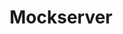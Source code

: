 ---
title: Mockserver
categories:
  - web
docs:
  - id: java
    url: https://java.testcontainers.org/modules/mockserver/
    maintainer: core
    example: |
      ```java
      var mockServer = new MockServerContainer(DockerImageName
        .parse("mockserver/mockserver:5.15.0"));
      mockServer.start();
      ```
  - id: go
    url: https://golang.testcontainers.org/modules/mockserver/
    maintainer: core
    example: |
      ```go
      mockServerContainer, err := mockserver.Run(ctx, "mockserver/mockserver:5.15.0")
      ```
description: |
  MockServer allows you to mock any server or service via HTTP or HTTPS, such as a REST or RPC service.
---